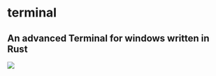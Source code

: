 # terminal
## An advanced Terminal for windows written in Rust
![]([http://url/to/img.png](https://github.com/RealViper8/terminal/blob/master/img/Show.png)https://github.com/RealViper8/terminal/blob/master/img/Show.png)
